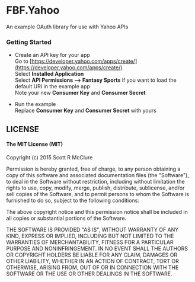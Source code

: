 # FBF.Yahoo
An example OAuth library for use with Yahoo APIs

### Getting Started

+  Create an API key for your app    
Go to [https://developer.yahoo.com/apps/create/](https://developer.yahoo.com/apps/create/)    
Select **Installed Application**   
Select **API Permissions --> Fantasy Sports** if you want to load the default URI in the example app  
Note your new **Consumer Key** and **Consumer Secret**

+  Run the example  
Replace **Consumer Key** and **Consumer Secret** with yours

## LICENSE

#### The MIT License (MIT)

Copyright (c) 2015 Scott R McClure

Permission is hereby granted, free of charge, to any person obtaining a copy of this software and associated documentation files (the "Software"), to deal in the Software without restriction, including without limitation the rights to use, copy, modify, merge, publish, distribute, sublicense, and/or sell copies of the Software, and to permit persons to whom the Software is furnished to do so, subject to the following conditions:

The above copyright notice and this permission notice shall be included in all copies or substantial portions of the Software.

THE SOFTWARE IS PROVIDED "AS IS", WITHOUT WARRANTY OF ANY KIND, EXPRESS OR IMPLIED, INCLUDING BUT NOT LIMITED TO THE WARRANTIES OF MERCHANTABILITY, FITNESS FOR A PARTICULAR PURPOSE AND NONINFRINGEMENT. IN NO EVENT SHALL THE AUTHORS OR COPYRIGHT HOLDERS BE LIABLE FOR ANY CLAIM, DAMAGES OR OTHER LIABILITY, WHETHER IN AN ACTION OF CONTRACT, TORT OR OTHERWISE, ARISING FROM, OUT OF OR IN CONNECTION WITH THE SOFTWARE OR THE USE OR OTHER DEALINGS IN THE SOFTWARE.


